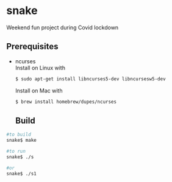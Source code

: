 # snake

Weekend fun project during Covid lockdown

## Prerequisites
- ncurses  
  Install on Linux with   
  ```sh
  $ sudo apt-get install libncurses5-dev libncursesw5-dev  
  ```
  Install on Mac with   
  ```sh
  $ brew install homebrew/dupes/ncurses  
  ```
  ## Build
```sh
#to build  
snake$ make

#to run  
snake$ ./s

#or  
snake$ ./s1
  
